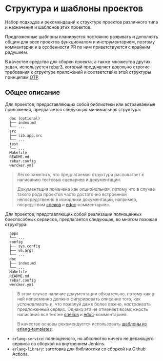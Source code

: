 # Структура и шаблоны проектов

Набор подходов и рекомендаций к структуре проектов различного типа и назначения и шаблонов этих проектов.

Предложенные шаблоны планируется постоянно развивать и дополнять общим для всех проектов функционалом и инструментарием, поэтому комментарии и в особенности PR по ним приветствуются с крайним радушием.

В качестве средства для сборки проекта, а также множества других задач, используется [rebar3](www.rebar3.org), который предъявляет довольно строгие требования к структуре приложений и соответствию этой структуры принципам [OTP](http://learnyousomeerlang.com/what-is-otp).

## Общее описание

Для проектов, предоставляющих собой библиотеки или встраиваемые приложения, предлагается следующая минимальная структура:

```
  doc (optional)
  ├── index.md
  └── ...
  src
  ├── lib.app.src
  └── ...
  test
  └── ...
  Makefile
  README.md
  rebar.config
  wercker.yml
```

> Легко заметить, что предлагаемая структура располагает к написанию тестовых сценариев и документации.
>
> Документация помечена как _опциональная_, потому что в случае такого рода проектов часто достаточно встроенной непосредственно в исходники документации, например, посредством [спеков][1] и [edoc][2]-комментариев.

Для проектов, представляющих собой реализации полноценных боеспособных сервисов, предлагается следующая, во многом похожая структура:

```
  apps
  └── ...
  config
  ├── sys.config
  ├── vm.args
  └── ...
  doc
  ├── index.md
  └── ...
  Makefile
  README.md
  rebar.config
  wercker.yml
```

> В этом случае наличие документации обязательно, потому как в ней непременно должно фигурировать описание того, как _устанавливать_ и, что пожалуй даже более важно, _настраивать_ предложенный сервис. Однако это не отменяет возможность написания всё тех же [спеков][1] и [edoc][2]-комментариев.
>
> В качестве основы рекомендуется использовать [шаблоны  из erlang-templates](https://github.com/rbkmoney/erlang-templates):
- `erlang-service`: полноценного, но абсолютно ничего не делающего сервиса со сборкой на внутреннем Jenkins.
- `erlang-library`: заготовка для библиотеки со сборкой на Github Actions.

[1]: http://erlang.org/doc/reference_manual/typespec.html
[2]: http://erlang.org/doc/apps/edoc/chapter.html

